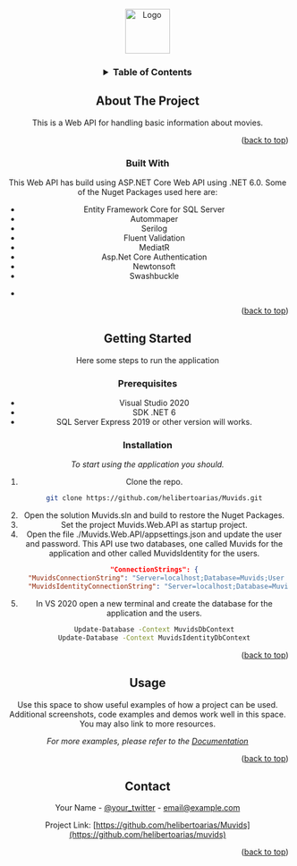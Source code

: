  

 



<!-- PROJECT LOGO -->
<br />
<div align="center">
  <a href="https://github.com/helibertoarias/muvids">
    <img src="images/logo.png" alt="Logo" width="80" height="80">
  </a>

  <h3 align="center"Muvids Web API</h3>
 



<!-- TABLE OF CONTENTS -->
<details>
  <summary>Table of Contents</summary>
  <ol>
    <li>
      <a href="#about-the-project">About The Project</a>
      <ul>
        <li><a href="#built-with">Built With</a></li>
      </ul>
    </li>
    <li>
      <a href="#getting-started">Getting Started</a>
      <ul>
        <li><a href="#prerequisites">Prerequisites</a></li>
        <li><a href="#installation">Installation</a></li>
      </ul>
    </li>
    <li><a href="#usage">Usage</a></li>
    <li><a href="#contact">Contact</a></li>
   
  </ol>
</details>



<!-- ABOUT THE PROJECT -->
## About The Project

This is a Web API for handling basic information about movies.

<p align="right">(<a href="#top">back to top</a>)</p>



### Built With

This Web API has build using ASP.NET Core Web API using .NET 6.0. Some of the Nuget Packages used here are:

- Entity Framework Core for SQL Server
- Autommaper
- Serilog
- Fluent Validation
- MediatR
- Asp.Net Core Authentication
- Newtonsoft
- Swashbuckle


* 
<p align="right">(<a href="#top">back to top</a>)</p>



<!-- GETTING STARTED -->
## Getting Started

Here some steps to run the application

### Prerequisites

- Visual Studio 2020 
- SDK .NET 6
- SQL Server Express 2019 or other version will works.

### Installation

_To start using the application you should._

1. Clone the repo.
   ```sh
   git clone https://github.com/helibertoarias/Muvids.git
   ```
3. Open the solution Muvids.sln and build to restore the Nuget Packages.
4. Set the project Muvids.Web.API as startup project.
5. Open the file ./Muvids.Web.API/appsettings.json and update the user and password. This API use two databases, one called Muvids for the application and other called MuvidsIdentity for the users.
    ```json
    "ConnectionStrings": {
      "MuvidsConnectionString": "Server=localhost;Database=Muvids;User Id=<user>;Password=<password>",
      "MuvidsIdentityConnectionString": "Server=localhost;Database=MuvidsIdentity;User Id=<user>;password=<password>" }
     ```
6. In VS 2020 open a new terminal and create the database for the application and the users.
    ```cmd
    Update-Database -Context MuvidsDbContext
    Update-Database -Context MuvidsIdentityDbContext
     ```
<p align="right">(<a href="#top">back to top</a>)</p>



<!-- USAGE EXAMPLES -->
## Usage

Use this space to show useful examples of how a project can be used. Additional screenshots, code examples and demos work well in this space. You may also link to more resources.

_For more examples, please refer to the [Documentation](https://example.com)_

<p align="right">(<a href="#top">back to top</a>)</p>


 
 

 



<!-- CONTACT -->
## Contact

Your Name - [@your_twitter](https://twitter.com/your_username) - email@example.com

Project Link: [https://github.com/helibertoarias/Muvids](https://github.com/helibertoarias/muvids)

<p align="right">(<a href="#top">back to top</a>)</p>


 
 